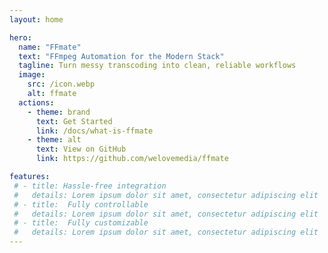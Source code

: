 ```yaml
---
layout: home

hero:
  name: "FFmate"
  text: "FFmpeg Automation for the Modern Stack"
  tagline: Turn messy transcoding into clean, reliable workflows
  image:
    src: /icon.webp
    alt: ffmate
  actions:
    - theme: brand
      text: Get Started
      link: /docs/what-is-ffmate
    - theme: alt
      text: View on GitHub
      link: https://github.com/welovemedia/ffmate

features:
 # - title: Hassle-free integration
 #   details: Lorem ipsum dolor sit amet, consectetur adipiscing elit
 # - title:  Fully controllable
 #   details: Lorem ipsum dolor sit amet, consectetur adipiscing elit
 # - title:  Fully customizable
 #   details: Lorem ipsum dolor sit amet, consectetur adipiscing elit
---
```

